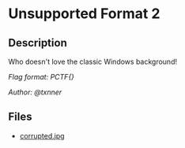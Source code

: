 # Unsupported Format 2

## Description

Who doesn't love the classic Windows background!

*Flag format: PCTF{}*

*Author: @txnner*

## Files

* [corrupted.jpg](files/corrupted.jpg)


